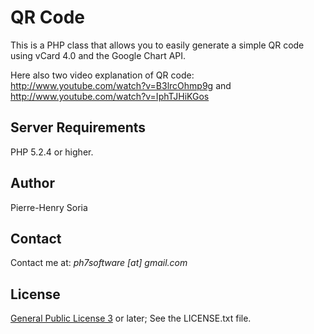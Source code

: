 # QR Code

This is a PHP class that allows you to easily generate a simple QR code using vCard 4.0 and the Google Chart API.

Here also two video explanation of QR code: http://www.youtube.com/watch?v=B3lrcOhmp9g and http://www.youtube.com/watch?v=IphTJHiKGos

## Server Requirements

PHP 5.2.4 or higher.

## Author

Pierre-Henry Soria

## Contact

Contact me at: *ph7software [at] gmail.com*

## License

[General Public License 3](http://www.gnu.org/licenses/gpl.html) or later; See the LICENSE.txt file.
